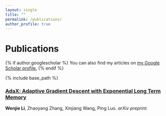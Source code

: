```yaml
---
layout: single
title: ""
permalink: /publications/
author_profile: true
---
```


# <i class="fa fa-fw fa-copy"></i> Publications #
{% if author.googlescholar %}
  You can also find my articles on <u><a href="{{author.googlescholar}}">my Google Scholar profile</a>.</u>
{% endif %}

{% include base_path %}
<br>
### <b>[AdaX: Adaptive Gradient Descent with Exponential Long Term Memory](/AdaX)</b>  <br>
<b>Wenjie Li</b>, Zhaoyang Zhang, Xinjiang Wang, Ping Luo. 
<i>arXiv preprint</i>. 
